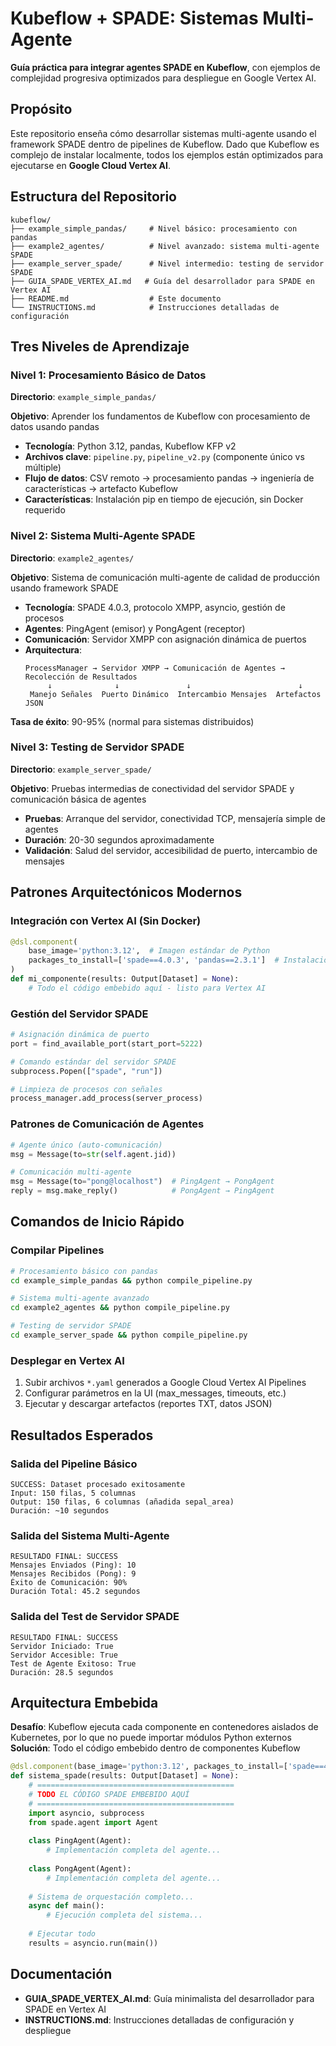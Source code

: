 # Kubeflow + SPADE: Sistemas Multi-Agente

**Guía práctica para integrar agentes SPADE en Kubeflow**, con ejemplos de complejidad progresiva optimizados para despliegue en Google Vertex AI.

## Propósito

Este repositorio enseña cómo desarrollar sistemas multi-agente usando el framework SPADE dentro de pipelines de Kubeflow. Dado que Kubeflow es complejo de instalar localmente, todos los ejemplos están optimizados para ejecutarse en **Google Cloud Vertex AI**.

## Estructura del Repositorio

```
kubeflow/
├── example_simple_pandas/     # Nivel básico: procesamiento con pandas
├── example2_agentes/          # Nivel avanzado: sistema multi-agente SPADE  
├── example_server_spade/      # Nivel intermedio: testing de servidor SPADE
├── GUIA_SPADE_VERTEX_AI.md   # Guía del desarrollador para SPADE en Vertex AI
├── README.md                  # Este documento
└── INSTRUCTIONS.md            # Instrucciones detalladas de configuración
```

## Tres Niveles de Aprendizaje

### Nivel 1: Procesamiento Básico de Datos
**Directorio**: `example_simple_pandas/`

**Objetivo**: Aprender los fundamentos de Kubeflow con procesamiento de datos usando pandas

- **Tecnología**: Python 3.12, pandas, Kubeflow KFP v2
- **Archivos clave**: `pipeline.py`, `pipeline_v2.py` (componente único vs múltiple)
- **Flujo de datos**: CSV remoto → procesamiento pandas → ingeniería de características → artefacto Kubeflow
- **Características**: Instalación pip en tiempo de ejecución, sin Docker requerido

### Nivel 2: Sistema Multi-Agente SPADE
**Directorio**: `example2_agentes/`

**Objetivo**: Sistema de comunicación multi-agente de calidad de producción usando framework SPADE

- **Tecnología**: SPADE 4.0.3, protocolo XMPP, asyncio, gestión de procesos
- **Agentes**: PingAgent (emisor) y PongAgent (receptor)
- **Comunicación**: Servidor XMPP con asignación dinámica de puertos
- **Arquitectura**:
  ```
  ProcessManager → Servidor XMPP → Comunicación de Agentes → Recolección de Resultados
       ↓              ↓               ↓                        ↓
   Manejo Señales  Puerto Dinámico  Intercambio Mensajes  Artefactos JSON
  ```

**Tasa de éxito**: 90-95% (normal para sistemas distribuidos)

### Nivel 3: Testing de Servidor SPADE
**Directorio**: `example_server_spade/`

**Objetivo**: Pruebas intermedias de conectividad del servidor SPADE y comunicación básica de agentes

- **Pruebas**: Arranque del servidor, conectividad TCP, mensajería simple de agentes
- **Duración**: 20-30 segundos aproximadamente
- **Validación**: Salud del servidor, accesibilidad de puerto, intercambio de mensajes

## Patrones Arquitectónicos Modernos

### Integración con Vertex AI (Sin Docker)
```python
@dsl.component(
    base_image='python:3.12',  # Imagen estándar de Python
    packages_to_install=['spade==4.0.3', 'pandas==2.3.1']  # Instalación pip en tiempo de ejecución
)
def mi_componente(results: Output[Dataset] = None):
    # Todo el código embebido aquí - listo para Vertex AI
```

### Gestión del Servidor SPADE
```python
# Asignación dinámica de puerto
port = find_available_port(start_port=5222)

# Comando estándar del servidor SPADE  
subprocess.Popen(["spade", "run"])

# Limpieza de procesos con señales
process_manager.add_process(server_process)
```

### Patrones de Comunicación de Agentes
```python
# Agente único (auto-comunicación)
msg = Message(to=str(self.agent.jid))

# Comunicación multi-agente
msg = Message(to="pong@localhost")  # PingAgent → PongAgent
reply = msg.make_reply()            # PongAgent → PingAgent
```

## Comandos de Inicio Rápido

### Compilar Pipelines
```bash
# Procesamiento básico con pandas
cd example_simple_pandas && python compile_pipeline.py

# Sistema multi-agente avanzado  
cd example2_agentes && python compile_pipeline.py

# Testing de servidor SPADE
cd example_server_spade && python compile_pipeline.py
```

### Desplegar en Vertex AI
1. Subir archivos `*.yaml` generados a Google Cloud Vertex AI Pipelines
2. Configurar parámetros en la UI (max_messages, timeouts, etc.)
3. Ejecutar y descargar artefactos (reportes TXT, datos JSON)

## Resultados Esperados

### Salida del Pipeline Básico
```
SUCCESS: Dataset procesado exitosamente
Input: 150 filas, 5 columnas  
Output: 150 filas, 6 columnas (añadida sepal_area)
Duración: ~10 segundos
```

### Salida del Sistema Multi-Agente
```
RESULTADO FINAL: SUCCESS
Mensajes Enviados (Ping): 10
Mensajes Recibidos (Pong): 9  
Éxito de Comunicación: 90%
Duración Total: 45.2 segundos
```

### Salida del Test de Servidor SPADE
```
RESULTADO FINAL: SUCCESS
Servidor Iniciado: True
Servidor Accesible: True  
Test de Agente Exitoso: True
Duración: 28.5 segundos
```

## Arquitectura Embebida

**Desafío**: Kubeflow ejecuta cada componente en contenedores aislados de Kubernetes, por lo que no puede importar módulos Python externos
**Solución**: Todo el código embebido dentro de componentes Kubeflow

```python
@dsl.component(base_image='python:3.12', packages_to_install=['spade==4.0.3'])
def sistema_spade(results: Output[Dataset] = None):
    # ============================================
    # TODO EL CÓDIGO SPADE EMBEBIDO AQUÍ
    # ============================================
    import asyncio, subprocess
    from spade.agent import Agent
    
    class PingAgent(Agent):
        # Implementación completa del agente...
    
    class PongAgent(Agent):
        # Implementación completa del agente...
    
    # Sistema de orquestación completo...
    async def main():
        # Ejecución completa del sistema...
    
    # Ejecutar todo
    results = asyncio.run(main())
```

## Documentación

- **GUIA_SPADE_VERTEX_AI.md**: Guía minimalista del desarrollador para SPADE en Vertex AI
- **INSTRUCTIONS.md**: Instrucciones detalladas de configuración y despliegue


